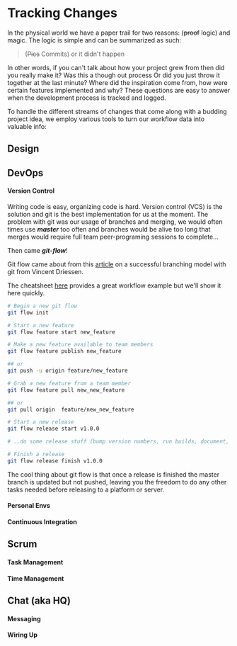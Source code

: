 # Tracking Changes

In the physical world we have a paper trail for two reasons: \(~~proof~~ logic\) and magic. The logic is simple and can be summarized as such:

> \(~~Pics~~ Commits\) or it didn't happen

In other words, if you can't talk about how your project grew from then did you really make it? Was this a though out process Or did you just throw it together at the last minute? Where did the inspiration come from, how were certain features implemented and why? These questions are easy to answer when the development process is tracked and logged.

To handle the different streams of changes that come along with a budding project idea, we employ various tools to turn our workflow data into valuable info:

## Design

## DevOps

#### Version Control

Writing code is easy, organizing code is hard. Version control \(VCS\) is the solution and git is the best implementation for us at the moment. The problem with git was our usage of branches and merging, we would often times use _**master**_ too often and branches would be alive too long that merges would require full team peer-programing sessions to complete...

Then came _**git-flow**_!

Git flow came about from this [article](http://nvie.com/posts/a-successful-git-branching-model/) on a successful branching model with git from Vincent Driessen.

The cheatsheet [here](http://danielkummer.github.io/git-flow-cheatsheet/index.fr_FR.html) provides a great workflow example but we'll show it here quickly.



```bash
# Begin a new git flow
git flow init

# Start a new feature
git flow feature start new_feature

# Make a new feature available to team members
git flow feature publish new_feature

## or 
git push -u origin feature/new_feature

# Grab a new feature from a team member
git flow feature pull new_new_feature

## or
git pull origin  feature/new_new_feature

# Start a new release
git flow release start v1.0.0

# ..do some release stuff (bump version numbers, run builds, document, lint, etc)

# Finish a release
git flow release finish v1.0.0 
```

The cool thing about git flow is that once a release is finished the master branch is updated but not pushed, leaving you the freedom to do any other tasks needed before releasing to a platform or server.

#### Personal Envs

#### Continuous Integration

## Scrum

#### Task Management

#### Time Management

## Chat \(aka HQ\)

#### Messaging

#### Wiring Up



